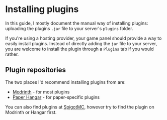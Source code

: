 # Installing plugins

In this guide, I mostly document the manual way of installing plugins: uploading
the plugins `.jar` file to your server's `plugins` folder.

If you're using a hosting provider, your game panel should provide a way to
easily install plugins. Instead of directly adding the `jar` file to your
server, you are welcome to install the plugin through a `Plugins` tab if you
would rather.

## Plugin repositories

The two places I'd recommend installing plugins from are:

- [Modrinth](https://modrinth.com) - for most plugins
- [Paper Hangar](https://hangar.papermc.io) - for paper-specific plugins

You can also find plugins at [SpigotMC](https://www.spigotmc.org/resources/),
however try to find the plugin on Modrinth or Hangar first.

